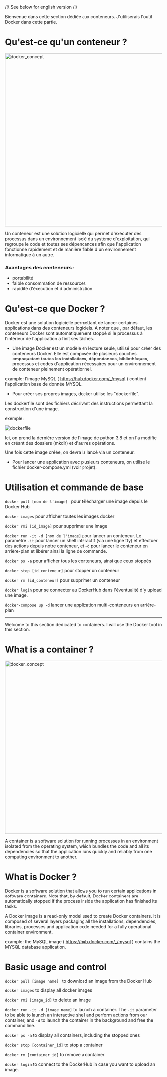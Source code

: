 /!\ See below for english version /!\

Bienvenue dans cette section dédiée aux conteneurs. J'utiliserais l'outil Docker dans cette partie.


# Qu'est-ce qu'un conteneur ? #

<img width="557" alt="docker_concept" src="https://user-images.githubusercontent.com/97849927/202792608-61d215de-e837-48ba-b93c-5784dac1475a.png">


Un conteneur est une solution logicielle qui permet d'exécuter des processus dans un environnement isolé du système d'exploitation,  qui  regroupe le code et toutes ses dépendances afin que l'application fonctionne rapidement et de manière fiable d'un environnement informatique à un autre.

### Avantages des conteneurs : ###
- portabilité
- faible consommation de ressources
- rapidité d'éxecution et d'administration



# Qu'est-ce que Docker ? #

Docker est une solution logicielle permettant de lancer certaines applications dans des conteneurs logiciels. A noter que , par défaut, les conteneurs Docker sont automatiquement stoppé si le processus à l'intérieur de l'application a finit ses tâches. 

- Une image Docker est un modèle en lecture seule, utilisé pour créer des conteneurs Docker. Elle est composée de plusieurs couches empaquetant toutes les installations, dépendances, bibliothèques, processus et codes d'application nécessaires pour un environnement de conteneur pleinement opérationnel.

example: l'image MySQL ( https://hub.docker.com/_/mysql ) contient l'application base de donnée MYSQL.

- Pour créer ses propres images, docker utilise les "dockerfile". 

Les dockerfile sont des fichiers décrivant des instructions permettant la construction d'une image.  

exemple:

![dockerfile](https://user-images.githubusercontent.com/97849927/202914759-2bec52c1-adbd-4cce-a759-3b7a96986a77.PNG)

Ici, on prend la dernière version de l'image de python 3.8 et on l'a modifie en créant des dossiers (mkdir) et d'autres opérations.  

Une fois cette image créée, on devra la lancé via un conteneur.  

- Pour lancer une application avec plusieurs conteneurs, on utilise le fichier docker-compose.yml (voir projet).

# Utilisation et commande de base  #


`docker pull [nom de l'image] ` pour télécharger une image depuis le Docker Hub  

`docker images` pour afficher toutes les images docker  

`docker rmi [id_image]` pour supprimer une image

`docker run -it -d [nom de l'image]` pour lancer un conteneur. Le paramètre `-it` pour lancer un shell interactif (via une ligne tty) et effectuer des actions depuis notre conteneur, et `-d` pour lancer le conteneur en arrière-plan et libérer ainsi la ligne de commande.  

`docker ps -a` pour afficher tous les conteneurs, ainsi que ceux stoppés

`docker stop [id_conteneur]` pour stopper un conteneur

`docker rm [id_conteneur]` pour supprimer un conteneur

`docker login` pour se connecter au DockerHub dans l'éventualité d'y upload une image.

`docker-compose up -d` lancer une application multi-conteneurs en arrière-plan



--------------------------------------------------------------------------------------------------------

Welcome to this section dedicated to containers. I will use the Docker tool in this section.


# What is a container ? #

<img width="557" alt="docker_concept" src="https://user-images.githubusercontent.com/97849927/202792608-61d215de-e837-48ba-b93c-5784dac1475a.png">


A container is a software solution for running processes in an environment isolated from the operating system, which bundles the code and all its dependencies so that the application runs quickly and reliably from one computing environment to another.


# What is Docker ? #

Docker is a software solution that allows you to run certain applications in software containers. Note that, by default, Docker containers are automatically stopped if the process inside the application has finished its tasks. 

A Docker image is a read-only model used to create Docker containers. It is composed of several layers packaging all the installations, dependencies, libraries, processes and application code needed for a fully operational container environment.

example: the MySQL image ( https://hub.docker.com/_/mysql ) contains the MYSQL database application.



# Basic usage and control  #

`docker pull [image name] ` to download an image from the Docker Hub  


`docker images` to display all docker images  


`docker rmi [image_id]` to delete an image


`docker run -it -d [image name]` to launch a container. The `-it` parameter to be able to launch an interactive shell and perform actions from our container, and `-d` to launch the container in the background and free the command line.  


`docker ps -a` to display all containers, including the stopped ones


`docker stop [container_id]` to stop a container


`docker rm [container_id]` to remove a container


`docker login` to connect to the DockerHub in case you want to upload an image.





